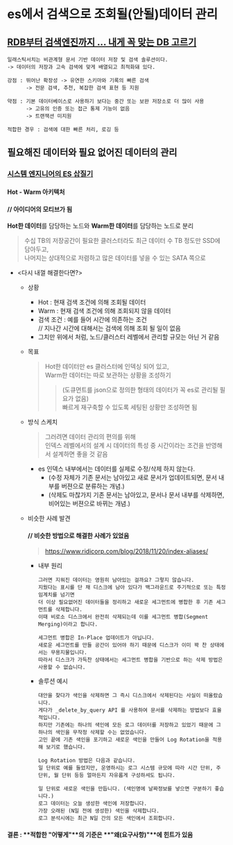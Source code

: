 # es에서 검색으로 조회될(안될)데이터 관리  

## [RDB부터 검색엔진까지 ... 내게 꼭 맞는 DB 고르기](http://www.ciokorea.com/news/38041)  
```
일래스틱서치는 비관계형 문서 기반 데이터 저장 및 검색 솔루션이다.
-> 데이터의 저장과 고속 검색에 맞게 배열되고 최적화돼 있다.

강점 : 뛰어난 확장성 -> 유연한 스키마와 기록의 빠른 검색
      -> 전문 검색, 추천, 복잡한 검색 표현 등 지원  
      
약점 : 기본 데이터베이스로 사용하기 보다는 중간 또는 보완 저장소로 더 많이 사용
      -> 고유의 인증 또는 접근 통제 기능이 없음  
      -> 트랜잭션 미지원  
      
적합한 경우 : 검색에 대한 빠른 처리, 로깅 등  
```

## 필요해진 데이터와 필요 없어진 데이터의 관리  
### [시스템 엔지니어의 ES 삽질기](https://brunch.co.kr/@alden/34)  
#### Hot - Warm 아키텍처  
#### // 아이디어의 모티브가 됨  
**Hot한 데이터**를 담당하는 노드와 **Warm한 데이터**를 담당하는 노드로 분리  
  > 수십 TB의 저장공간이 필요한 클러스터라도 최근 데이터 수 TB 정도만 SSD에 담아두고,  
  > 나머지는 상대적으로 저렴하고 많은 데이터를 넣을 수 있는 SATA 쪽으로  

* <다시 내껄 해결한다면?>
  * 상황  
    * Hot : 현재 검색 조건에 의해 조회될 데이터  
    * Warm : 현재 검색 조건에 의해 조회되지 않을 데이터  
    * 검색 조건 : 예를 들어 시간에 의존하는 조건  
      // 지나간 시간에 대해서는 검색에 의해 조회 될 일이 없음  
    * 그치만 위에서 처럼, 노드/클러스터 레벨에서 관리할 규모는 아닌 거 같음  

  * 목표  
    > Hot한 데이터만 es 클러스터에 인덱싱 되어 있고,  
    > Warm한 데이터는 따로 보관하는 상황을 조성하기  
      >> (도큐먼트를 json으로 정의한 형태의 데이터가 꼭 es로 관리될 필요가 없음)  
      >> 빠르게 재구축할 수 있도록 세팅된 상황만 조성하면 됨  
  
  * 방식 스케치  
    > 그러려면 데이터 관리의 편의를 위해  
    > 인덱스 레벨에서의 설계 시 데이터의 특성 중 시간이라는 조건을 반영해서 설계하면 좋을 것 같음  
    
    * es 인덱스 내부에서는 데이터를 실제로 수정/삭제 하지 않는다.  
      * (수정 자체가 기존 문서는 남아있고 새로 문서가 업데이트되면, 문서 내부를 버젼으로 분류하는 개념.)  
      * (삭제도 마찮가지 기존 문서는 남아있고, 문서나 문서 내부를 삭제하면, 비어있는 버젼으로 바뀌는 개념.)  
      
  * 비슷한 사례 발견  
    #### // 비슷한 방법으로 해결한 사례가 있었음  
    > https://www.ridicorp.com/blog/2018/11/20/index-aliases/  
      * 내부 원리  
        ```
        그러면 지워진 데이터는 영원히 남아있는 걸까요? 그렇지 않습니다. 
        지웠다는 표시를 단 채 디스크에 남아 있다가 백그라운드로 주기적으로 또는 특정 임계치를 넘기면 
        더 이상 필요없어진 데이터들을 정리하고 새로운 세그먼트에 병합한 후 기존 세그먼트를 삭제합니다. 
        이때 비로소 디스크에서 완전히 삭제되는데 이를 세그먼트 병합(Segment Merging)이라고 합니다.
        
        세그먼트 병합은 In-Place 업데이트가 아닙니다. 
        새로운 세그먼트를 만들 공간이 있어야 하기 때문에 디스크가 이미 꽉 찬 상태에서는 무용지물입니다. 
        따라서 디스크가 가득찬 상태에서는 세그먼트 병합을 기반으로 하는 삭제 방법은 사용할 수 없습니다.
        ```  
        
      * 솔루션 예시  
        ```
        대안을 찾다가 색인을 삭제하면 그 즉시 디스크에서 삭제된다는 사실이 떠올랐습니다. 
        게다가 _delete_by_query API 를 사용하여 문서를 삭제하는 방법보다 효율적입니다. 
        하지만 기존에는 하나의 색인에 모든 로그 데이터를 저장하고 있었기 때문에 그 하나의 색인을 무작정 삭제할 수는 없었습니다. 
        고민 끝에 기존 색인을 포기하고 새로운 색인을 만들어 Log Rotation을 적용해 보기로 했습니다.

        Log Rotation 방법은 다음과 같습니다. 
        일 단위로 예를 들었지만, 운영하시는 로그 시스템 규모에 따라 시간 단위, 주 단위, 월 단위 등등 얼마든지 자유롭게 구성하셔도 됩니다.

        일 단위로 새로운 색인을 만듭니다. (색인명에 날짜정보를 넣으면 구분하기 좋습니다.)
        로그 데이터는 오늘 생성한 색인에 저장합니다.
        가장 오래된 (N일 전에 생성한) 색인을 삭제합니다.
        로그 분석시에는 최근 N일 간의 모든 색인에서 조회합니다.
        ```
        
#### 결론 : **적합한 "어떻게"**의 기준은 **"왜(요구사항)"**에 힌트가 있음  
      
      
